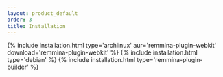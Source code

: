 ```yaml
---
layout: product_default
order: 3
title: Installation
---
```

{% include installation.html type='archlinux' aur='remmina-plugin-webkit' download='remmina-plugin-webkit' %}
{% include installation.html type='debian' %}
{% include installation.html type='remmina-plugin-builder' %}

